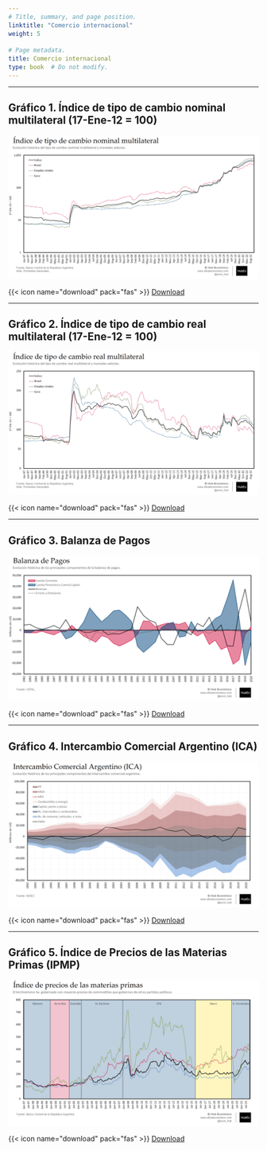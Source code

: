 ```yaml
---
# Title, summary, and page position.
linktitle: "Comercio internacional"
weight: 5

# Page metadata.
title: Comercio internacional
type: book  # Do not modify.
---
```


---

## Gráfico 1. Índice de tipo de cambio nominal multilateral (17-Ene-12 = 100)

![05.01](05.01_ITCNM.png)

{{< icon name="download" pack="fas" >}} [Download](05.01_ITCNM.png)

---

## Gráfico 2. Índice de tipo de cambio real multilateral (17-Ene-12 = 100)

![05.02](05.02_ITCRM.png)

{{< icon name="download" pack="fas" >}} [Download](05.02_ITCRM.png)

---

## Gráfico 3. Balanza de Pagos

![05.03](05.03_BOP.png)

{{< icon name="download" pack="fas" >}} [Download](05.03_BOP.png)

---

## Gráfico 4. Intercambio Comercial Argentino (ICA)

![05.04](05.04_ICA.png)

{{< icon name="download" pack="fas" >}} [Download](05.04_ICA.png)

---

## Gráfico 5. Índice de Precios de las Materias Primas (IPMP)

![05.05](05.05_IPMP.png)

{{< icon name="download" pack="fas" >}} [Download](05.05_IPMP.png)
